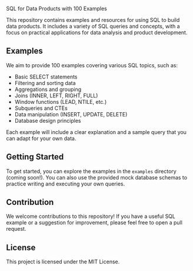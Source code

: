 SQL for Data Products with 100 Examples

This repository contains examples and resources for using SQL to build data products. It includes a variety of SQL queries and concepts, with a focus on practical applications for data analysis and product development.

## Examples

We aim to provide 100 examples covering various SQL topics, such as:

*   Basic SELECT statements
*   Filtering and sorting data
*   Aggregations and grouping
*   Joins (INNER, LEFT, RIGHT, FULL)
*   Window functions (LEAD, NTILE, etc.)
*   Subqueries and CTEs
*   Data manipulation (INSERT, UPDATE, DELETE)
*   Database design principles

Each example will include a clear explanation and a sample query that you can adapt for your own data.

## Getting Started

To get started, you can explore the examples in the `examples` directory (coming soon!). You can also use the provided mock database schemas to practice writing and executing your own queries.

## Contribution

We welcome contributions to this repository! If you have a useful SQL example or a suggestion for improvement, please feel free to open a pull request.

## License

This project is licensed under the MIT License.
